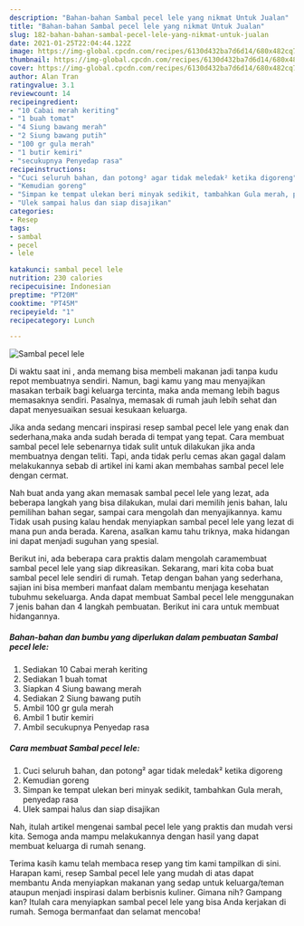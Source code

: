 ```yaml
---
description: "Bahan-bahan Sambal pecel lele yang nikmat Untuk Jualan"
title: "Bahan-bahan Sambal pecel lele yang nikmat Untuk Jualan"
slug: 182-bahan-bahan-sambal-pecel-lele-yang-nikmat-untuk-jualan
date: 2021-01-25T22:04:44.122Z
image: https://img-global.cpcdn.com/recipes/6130d432ba7d6d14/680x482cq70/sambal-pecel-lele-foto-resep-utama.jpg
thumbnail: https://img-global.cpcdn.com/recipes/6130d432ba7d6d14/680x482cq70/sambal-pecel-lele-foto-resep-utama.jpg
cover: https://img-global.cpcdn.com/recipes/6130d432ba7d6d14/680x482cq70/sambal-pecel-lele-foto-resep-utama.jpg
author: Alan Tran
ratingvalue: 3.1
reviewcount: 14
recipeingredient:
- "10 Cabai merah keriting"
- "1 buah tomat"
- "4 Siung bawang merah"
- "2 Siung bawang putih"
- "100 gr gula merah"
- "1 butir kemiri"
- "secukupnya Penyedap rasa"
recipeinstructions:
- "Cuci seluruh bahan, dan potong² agar tidak meledak² ketika digoreng"
- "Kemudian goreng"
- "Simpan ke tempat ulekan beri minyak sedikit, tambahkan Gula merah, penyedap rasa"
- "Ulek sampai halus dan siap disajikan"
categories:
- Resep
tags:
- sambal
- pecel
- lele

katakunci: sambal pecel lele 
nutrition: 230 calories
recipecuisine: Indonesian
preptime: "PT20M"
cooktime: "PT45M"
recipeyield: "1"
recipecategory: Lunch

---
```



![Sambal pecel lele](https://img-global.cpcdn.com/recipes/6130d432ba7d6d14/680x482cq70/sambal-pecel-lele-foto-resep-utama.jpg)

Di waktu  saat ini , anda memang bisa membeli makanan jadi tanpa kudu repot membuatnya sendiri. Namun, bagi kamu yang mau menyajikan masakan terbaik bagi keluarga tercinta, maka anda memang lebih bagus memasaknya sendiri. Pasalnya, memasak di rumah jauh lebih sehat dan dapat menyesuaikan sesuai kesukaan keluarga.

Jika anda sedang mencari inspirasi resep sambal pecel lele yang enak dan sederhana,maka anda sudah berada di tempat yang tepat. Cara membuat sambal pecel lele  sebenarnya tidak sulit untuk dilakukan jika anda membuatnya dengan teliti. Tapi, anda tidak perlu cemas akan gagal dalam melakukannya 
sebab di artikel ini kami akan membahas sambal pecel lele dengan cermat.  



Nah buat anda yang akan memasak sambal pecel lele yang lezat, ada beberapa langkah yang bisa dilakukan, mulai dari memilih jenis bahan, lalu pemilihan bahan segar, sampai cara mengolah dan menyajikannya. kamu Tidak usah pusing kalau hendak menyiapkan sambal pecel lele yang lezat di mana pun anda berada. Karena, asalkan kamu  tahu triknya, maka hidangan ini dapat menjadi suguhan yang spesial.

Berikut ini, ada beberapa cara praktis  dalam mengolah caramembuat sambal pecel lele yang siap dikreasikan. Sekarang, mari kita coba buat sambal pecel lele sendiri di rumah. Tetap dengan bahan yang sederhana, sajian ini bisa memberi manfaat dalam membantu menjaga kesehatan tubuhmu sekeluarga. Anda dapat membuat Sambal pecel lele menggunakan 7 jenis bahan dan 4 langkah pembuatan. Berikut ini cara untuk membuat hidangannya.

<!--inarticleads1-->

##### Bahan-bahan dan bumbu yang diperlukan dalam pembuatan Sambal pecel lele:

1. Sediakan 10 Cabai merah keriting
1. Sediakan 1 buah tomat
1. Siapkan 4 Siung bawang merah
1. Sediakan 2 Siung bawang putih
1. Ambil 100 gr gula merah
1. Ambil 1 butir kemiri
1. Ambil secukupnya Penyedap rasa




<!--inarticleads2-->

##### Cara membuat Sambal pecel lele:

1. Cuci seluruh bahan, dan potong² agar tidak meledak² ketika digoreng
1. Kemudian goreng
1. Simpan ke tempat ulekan beri minyak sedikit, tambahkan Gula merah, penyedap rasa
1. Ulek sampai halus dan siap disajikan




Nah, itulah artikel mengenai  sambal pecel lele  yang praktis dan mudah versi kita. Semoga anda mampu melakukannya dengan hasil yang dapat membuat keluarga di rumah senang. 

Terima kasih kamu telah membaca resep yang tim kami tampilkan di sini. Harapan kami, resep  Sambal pecel lele yang mudah di atas dapat membantu Anda menyiapkan makanan yang sedap untuk keluarga/teman ataupun menjadi inspirasi dalam berbisnis kuliner. Gimana nih? Gampang kan? Itulah cara menyiapkan sambal pecel lele yang bisa Anda kerjakan di rumah. Semoga bermanfaat dan selamat mencoba!

